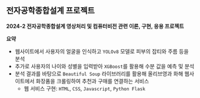 ## 전자공학종합설계 프로젝트
**2024-2 전자공학종합설계 영상처리 및 컴퓨터비전 관련 이론, 구현, 응용 프로젝트** 

**요약**

- 웹사이트에서 사용자의 얼굴을 인식하고 `YOLOv8` 모델로 피부의 잡티와 주름 등을 분석
- 추가로 사용자의 나이와 성별을 입력받아 `XGBoost`를 활용해 수분 값을 예측 및 분석
- 분석 결과를 바탕으로 `Beautiful Soup` 라이브러리를 활용해 올리브영과 화해 웹사이트에서 화장품을 크롤링하여 추천과 구매를 연결하는 서비스
    - 웹 서비스 구현: `HTML`, `CSS`, `Javascript`, `Python Flask`
